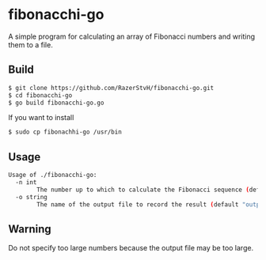 # fibonacchi-go
A simple program for calculating an array of Fibonacci numbers and writing them to a file.

## Build
```bash
$ git clone https://github.com/RazerStvH/fibonacchi-go.git
$ cd fibonacchi-go
$ go build fibonacchi-go.go
```
If you want to install
```bash
$ sudo cp fibonachhi-go /usr/bin
```
## Usage
```bash
Usage of ./fibonacchi-go:
  -n int
    	The number up to which to calculate the Fibonacci sequence (default 10)
  -o string
    	The name of the output file to record the result (default "output.txt")
```
## Warning
Do not specify too large numbers because the output file may be too large.
